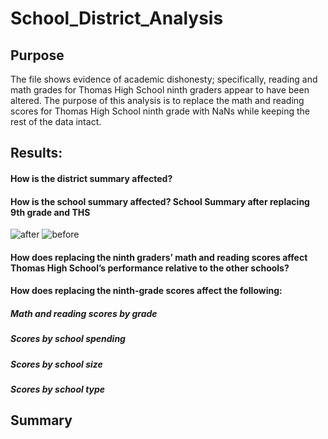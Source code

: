 # School_District_Analysis

## Purpose
The file shows evidence of academic dishonesty; specifically, reading and math grades for Thomas High School ninth graders appear to have been altered. The purpose of this analysis is to replace the math and reading scores for Thomas High School ninth grade with NaNs while keeping the rest of the data intact. 


## Results:

#### How is the district summary affected?
#### How is the school summary affected? School Summary after replacing 9th grade and THS
![after](http://localhost:8888/view/Module4%20Pandas/School_District_Analysis/School_Summary_AfterReplacement.png)
![before](http://localhost:8888/view/Module4%20Pandas/School_District_Analysis/School_Summary_BeforeReplacement.png)

#### How does replacing the ninth graders’ math and reading scores affect Thomas High School’s performance relative to the other schools?
#### How does replacing the ninth-grade scores affect the following:
##### Math and reading scores by grade
##### Scores by school spending
##### Scores by school size
##### Scores by school type


## Summary
